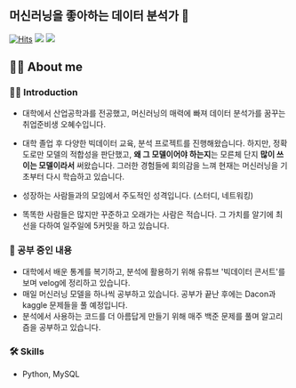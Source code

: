## 머신러닝을 좋아하는 데이터 분석가 👋
[![Hits](https://hits.seeyoufarm.com/api/count/incr/badge.svg?url=https%3A%2F%2Fgithub.com%2Fhyesoup&count_bg=%23B5B8B3&title_bg=%23555555&icon=github.svg&icon_color=%23E7E7E7&title=visitor&edge_flat=false)](https://hits.seeyoufarm.com) <img src="https://img.shields.io/badge/Velog-20C997?style=flat-square&logo=Velog&logoColor=white"/></a>  <img src="https://img.shields.io/badge/Mail-EA4335?style=flat-square&logo=Gmail&logoColor=white"/></a> 


## 💁‍♀️ About me
### 👩‍💻 Introduction
- 대학에서 산업공학과를 전공했고, 머신러닝의 매력에 빠져 데이터 분석가를 꿈꾸는 취업준비생 오혜수입니다.

- 대학 졸업 후 다양한 빅데이터 교육, 분석 프로젝트를 진행해왔습니다. 하지만, 정확도로만 모델의 적합성을 판단했고, **왜 그 모델이어야 하는지**는 모른체 단지 **많이 쓰이는 모델이라서** 써왔습니다. 그러한 경험들에 회의감을 느껴 현재는 머신러닝을 기초부터 다시 학습하고 있습니다. 
- 성장하는 사람들과의 모임에서 주도적인 성격입니다. (스터디, 네트워킹)
- 똑똑한 사람들은 많지만 꾸준하고 오래가는 사람은 적습니다. 그 가치를 알기에 최선을 다하여 일주일에 5커밋을 하고 있습니다.

### 🏁 공부 중인 내용
- 대학에서 배운 통계를 복기하고, 분석에 활용하기 위해 유튜브 '빅데이터 콘서트'를 보며 velog에 정리하고 있습니다. 
- 매일 머신러닝 모델을 하나씩 공부하고 있습니다. 공부가 끝난 후에는 Dacon과 kaggle 문제들을 풀 예정입니다.
- 분석에서 사용하는 코드를 더 아름답게 만들기 위해 매주 백준 문제를 풀며 알고리즘을 공부하고 있습니다.

### 🛠 Skills
- Python, MySQL

